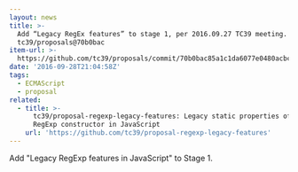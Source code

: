 ```yaml
---
layout: news
title: >-
  Add “Legacy RegEx features” to stage 1, per 2016.09.27 TC39 meeting. ·
  tc39/proposals@70b0bac
item-url: >-
  https://github.com/tc39/proposals/commit/70b0bac85a1c1da6077e0480acbcbf1f93db1326
date: '2016-09-28T21:04:58Z'
tags:
  - ECMAScript
  - proposal
related:
  - title: >-
      tc39/proposal-regexp-legacy-features: Legacy static properties of the
      RegExp constructor in JavaScript
    url: 'https://github.com/tc39/proposal-regexp-legacy-features'
---
```

Add "Legacy RegExp features in JavaScript" to Stage 1.

